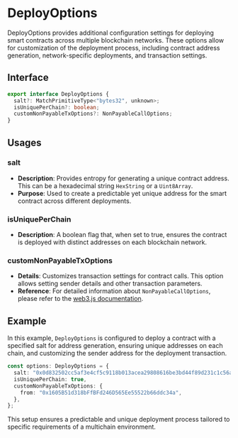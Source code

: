 # DeployOptions

DeployOptions provides additional configuration settings for deploying smart contracts across multiple blockchain networks. These options allow for customization of the deployment process, including contract address generation, network-specific deployments, and transaction settings.

## Interface

```ts
export interface DeployOptions {
  salt?: MatchPrimitiveType<"bytes32", unknown>;
  isUniquePerChain?: boolean;
  customNonPayableTxOptions?: NonPayableCallOptions;
}
```

## Usages

### salt
- **Description**: Provides entropy for generating a unique contract address. This can be a hexadecimal string `HexString` or a `Uint8Array`.
- **Purpose**: Used to create a predictable yet unique address for the smart contract across different deployments.

### isUniquePerChain
- **Description**: A boolean flag that, when set to true, ensures the contract is deployed with distinct addresses on each blockchain network.

### customNonPayableTxOptions
- **Details**: Customizes transaction settings for contract calls. This option allows setting sender details and other transaction parameters.
- **Reference**: For detailed information about `NonPayableCallOptions`, please refer to the [web3.js documentation](https://docs.web3js.org/api/web3-types/interface/NonPayableCallOptions/).

## Example

In this example, `DeployOptions` is configured to deploy a contract with a specified salt for address generation, ensuring unique addresses on each chain, and customizing the sender address for the deployment transaction.

```ts
const options: DeployOptions = {
  salt: "0x0d832502cc5af3e4cf5c9118b013acea29808616be3bd44f89d231c1c56af61f",
  isUniquePerChain: true,
  customNonPayableTxOptions: {
    from: "0x1605B51d318bFfBFd246D565Ee55522b66ddc34a",
  },
};
```

This setup ensures a predictable and unique deployment process tailored to specific requirements of a multichain environment.